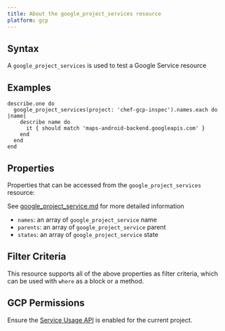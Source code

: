 ```yaml
---
title: About the google_project_services resource
platform: gcp
---
```


## Syntax
A `google_project_services` is used to test a Google Service resource

## Examples
```
describe.one do
  google_project_services(project: 'chef-gcp-inspec').names.each do |name|
    describe name do
      it { should match 'maps-android-backend.googleapis.com' }
    end
  end
end
```

## Properties
Properties that can be accessed from the `google_project_services` resource:

See [google_project_service.md](google_project_service.md) for more detailed information
  * `names`: an array of `google_project_service` name
  * `parents`: an array of `google_project_service` parent
  * `states`: an array of `google_project_service` state

## Filter Criteria
This resource supports all of the above properties as filter criteria, which can be used
with `where` as a block or a method.

## GCP Permissions

Ensure the [Service Usage API](https://console.cloud.google.com/apis/library/serviceusage.googleapis.com/) is enabled for the current project.
